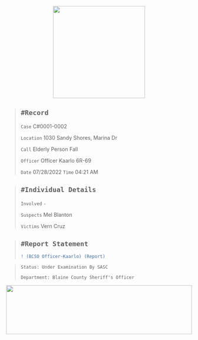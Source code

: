 <div align="center">
<img width="250" height="auto" src="https://forum.nes-newlife.de/wcf/image-proxy/?key=f0c867469b101ad75cd2f12f2b055a36eb57b55bdaaa536c7a77576c58b9ae87-aHR0cHM6Ly9pLmliYi5jby9zYndMVFZYL1l1WHRjVDIucG5n" />
</div>


> `#Record`
> ---
> `Case` C#0001-0002
>
> `Location` 1030 Sandy Shores, Marina Dr
>
> `Call` Elderly Person Fall
>
> `Officer` Officer Kaarlo 6R-69
>
> `Date` 07/28/2022 `Time` 04:21 AM

> `#Individual Details`
> ---
> `Involved` `-`
>
> `Suspects` Mel Blanton
>
> `Victims` Vern Cruz

> `#Report Statement`
> ---
> ```diff
> ! (BCSO Officer-Kaarlo) (Report)
> ```

> `Status: Under Examination By SASC`
>
> `Department: Blaine County Sheriff's Officer`



<div align="center">
<img width="100%" height="133" src="https://i.imgur.com/yi59mtr.png" />
</div>

